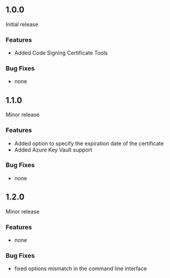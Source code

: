 ## 1.0.0
Initial release

### Features
- Added Code Signing Certificate Tools

### Bug Fixes
- none

## 1.1.0
Minor release

### Features
- Added option to specify the expiration date of the certificate
- Added Azure Key Vault support

### Bug Fixes
- none

## 1.2.0
Minor release

### Features
- none

### Bug Fixes
- fixed options mismatch in the command line interface
